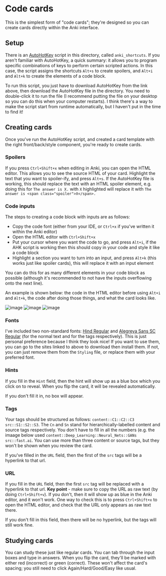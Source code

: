 # Code cards

This is the simplest form of "code cards"; they're designed so you can create cards directly within the Anki interface.

## Setup

There is an [AutoHotKey](https://www.autohotkey.com/) script in this directory, called `anki_shortcuts`. If you aren't familiar with AutoHotKey, a quick summary: it allows you to program specific combinations of keys to perform certain scripted actions. In this case, the script assigns the shortcuts `Alt+s` to create spoilers, and `Alt+i` and `Alt+k` to create the elements of a code block.

To run this script, you just have to download AutoHotKey from the link above, then download the AutoHotKey file in the directory. You need to double-click it to run the file (I recommend putting the file on your desktop so you can do this when your computer restarts). I think there's a way to make the script start from runtime automatically, but I haven't put in the time to find it!

## Creating cards

Once you've run the AutoHotKey script, and created a card template with the right front/back/style component, you're ready to create cards.

### Spoilers

If you press `Ctrl+Shift+x` when editing in Anki, you can open the HTML editor. This allows you to see the source HTML of your card. Highlight the text that you want to spoiler-ify, and press `Alt+s`. If the AutoHotKey file is working, this should replace the text with an HTML spoiler element, e.g. doing this for `The answer is X.` with `X` highlighted will replace it with `The answer is <span class="spoiler">X</span>.`

### Code inputs

The steps to creating a code block with inputs are as follows:
* Copy the code font (either from your IDE, or `Ctrl+x` if you've written it within the Anki editor)
* Open the HTML editor with `Ctrl+Shift+x`
* Put your cursor where you want the code to go, and press `Alt+i`, if the AHK script is working then this should copy in your code and style it like a code block
* Highlight a section you want to turn into an input, and press `Alt+k` (this works just like spoiler cards), this will replace it with an input element

You can do this for as many different elements in your code block as possible (although it's recommended to not have the inputs overflowing onto the next line).

An example is shown below: the code in the HTML editor before using `Alt+i` and `Alt+k`, the code after doing those things, and what the card looks like.

![image](https://user-images.githubusercontent.com/45238458/164966857-80e62c0b-0108-49dd-80ab-98c93521a603.png)
![image](https://user-images.githubusercontent.com/45238458/164966882-7fa24120-9895-422c-a762-c20ebc1fb137.png)
![image](https://user-images.githubusercontent.com/45238458/164966890-1e88b85b-60b5-4ecc-b644-b38fd39b36e0.png)

### Fonts

I've included two non-standard fonts: [Hind Regular](https://fonts.google.com/specimen/Hind) and [Alegreya Sans SC Regular](https://fonts.google.com/specimen/Alegreya+Sans+SC) (for the normal text and for the tags respectively). This is just personal preference because I think they look nice! If you want to use them, you can go to the sites linked to above to download then install them. If not, you can just remove them from the `Styling` file, or replace them with your preferred font.

### Hints

If you fill in the `Hint` field, then the hint will show up as a blue box which you click on to reveal. When you flip the card, it will be revealed automatically.

If you don't fill it in, no box will appear.

### Tags

Your tags should be structured as follows: `content::C1::C2::C3 src::S1::S2::S3`. The `Cn` and `Sn` stand for hierarchically-labelled content and source tags respectively. You don't have to fill in all the numbers (e.g. the imaage below used `content::Deep_Learning::Neural_Nets::GANs src::fast.ai`. You can use more than three content or source tags, but they won't be shown when you review the card.

If you've filled in the `URL` field, then the first of the `src` tags will be a hyperlink to that url.

### URL

If you fill in the `URL` field, then the first `src` tag will be replaced with a hyperlink to that url. **Key point** - make sure to copy the URL as raw text (by doing `Ctrl+Shift+v`). If you don't, then it will show up as blue in the Anki editor, and it won't work. One way to check this is to press `Ctrl+Shift+x` to open the HTML editor, and check that the URL only appears as raw text there.

If you don't fill in this field, then there will be no hyperlink, but the tags will still work fine.

## Studying cards

You can study these just like regular cards. You can tab through the input boxes and type in answers. When you flip the card, they'll be marked with either red (incorrect) or green (correct). These won't affect the card's spacing; you still need to click Again/Hard/Good/Easy like usual.
